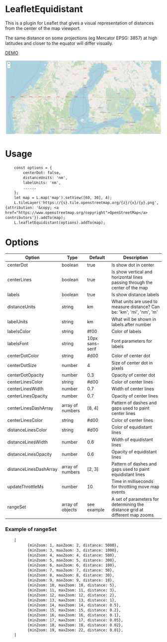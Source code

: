 # LeafletEquidistant

This is a plugin for Leaflet that gives a visual representation of distances from the center of the map viewport.

The same distance on some projections (eg Mercator EPSG: 3857) at high latitudes and closer to the equator will differ visually.

[DEMO](https://artsur.github.io/LeafletEquidistant/src/)

[![See distance from map center!](https://raw.githubusercontent.com/artsur/LeafletEquidistant/master/screenshot.jpg "Leaflet Equidistant Plugin")](https://artsur.github.io/LeafletEquidistant/src/)


# Usage

```$js
    const options = {
        centerDot: false,
        distanceUnits: 'nm',
        labelUnits: 'nm',
        ......
    };
    let map = L.map('map').setView([60, 30], 4);
    L.tileLayer('https://{s}.tile.openstreetmap.org/{z}/{x}/{y}.png', {attribution: '&copy; <a href="https://www.openstreetmap.org/copyright">OpenStreetMap</a> contributors'}).addTo(map);
    L.leafletEquidistant(options).addTo(map);
```


# Options

| Option | Type | Default | Description |
|--------|------|-----|--------------------------|
| centerDot | boolean | true | Is show dot in center |
| centerLines | boolean | true | Is show vertical and horizontal lines passing through the center of the map |
| labels | boolean | true | Is show distance labels |
| distanceUnits | string | km | What units are used to measure distance? Can be: 'km', 'mi', 'nm', 'm' |
| labelUnits | string | km | What will be shown in labels after number |
| labelsColor | string | #f00 | Color of labels |
| labelsFont | string | 10px sans-serif | Font parameters for labels |
| centerDotColor | string | #d00 | Color of center dot |
| centerDotSize | number | 4 | Size of center dot in pixels |
| centerDotOpacity | number | 0.3 | Opacity of center dot |
| centerLinesColor | string | #d00 | Color of center lines |
| centerLinesWidth | number | 0.7 | Width of center lines |
| centerLinesOpacity | number | 0.7 | Opacity of center lines |
| centerLinesDashArray | array of numbers | [8, 4] | Pattern of dashes and gaps used to paint center lines  |
| centerLinesColor | string | #d00 | Color of center lines |
| distanceLinesColor | string | #d00 | Color of equidistant lines |
| distanceLinesWidth | number | 0.6 | Width of equidistant lines |
| distanceLinesOpacity | number | 0.6 | Opacity of equidistant lines |
| distanceLinesDashArray | array of numbers | [2, 3] | Pattern of dashes and gaps used to paint equidistant lines |
| updateThrottleMs | number | 10 | Time in milliseconds for throttling move map events  |
| rangeSet | array of objects | see example | A set of parameters for determining the distance grid at different map zooms |

### Example of rangeSet

```$js
    [
          {minZoom: 1, maxZoom: 2, distance: 5000},
          {minZoom: 3, maxZoom: 3, distance: 1000},
          {minZoom: 4, maxZoom: 4, distance: 500},
          {minZoom: 5, maxZoom: 5, distance: 300},
          {minZoom: 6, maxZoom: 6, distance: 100},
          {minZoom: 7, maxZoom: 7, distance: 50},
          {minZoom: 8, maxZoom: 8, distance: 30},
          {minZoom: 9, maxZoom: 9, distance: 10},
          {minZoom: 10, maxZoom: 10, distance: 5},
          {minZoom: 11, maxZoom: 11, distance: 3},
          {minZoom: 12, maxZoom: 12, distance: 2},
          {minZoom: 13, maxZoom: 13, distance: 1},
          {minZoom: 14, maxZoom: 14, distance: 0.5},
          {minZoom: 15, maxZoom: 15, distance: 0.2},
          {minZoom: 16, maxZoom: 16, distance: 0.1},
          {minZoom: 17, maxZoom: 17, distance: 0.05},
          {minZoom: 18, maxZoom: 18, distance: 0.02},
          {minZoom: 19, maxZoom: 22, distance: 0.01},
    ]
```